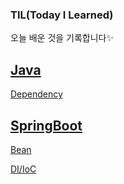 ### TIL(Today I Learned)
오늘 배운 것을 기록합니다✨

## [Java](/Java)
[Dependency](/Java/Dependency.md)

## [SpringBoot](/Spring)
[Bean](/SpringBoot/Bean.md)

[DI/IoC](/SpringBoot/DI-IoC.md)
